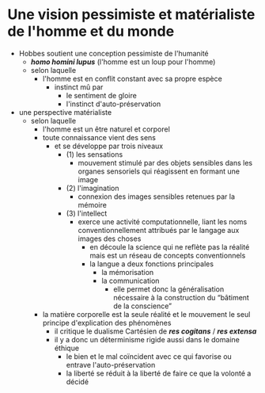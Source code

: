 # Une vision pessimiste et matérialiste de l'homme et du monde

- Hobbes soutient une conception pessimiste de l'humanité
  - ***homo homini lupus*** (l'homme est un loup pour l'homme)
  - selon laquelle
    - l'homme est en conflit constant avec sa propre espèce
      - instinct mû par
        - le sentiment de gloire
        - l'instinct d'auto-préservation
- une perspective matérialiste
  - selon laquelle
    - l'homme est un être naturel et corporel
    - toute connaissance vient des sens
      - et se développe par trois niveaux
        - (1) les sensations
          - mouvement stimulé par des objets sensibles dans les organes sensoriels qui réagissent en formant une image
        - (2) l'imagination
          - connexion des images sensibles retenues par la mémoire
        - (3) l'intellect
          - exerce une activité computationnelle, liant les noms conventionnellement attribués par le langage aux images des choses
            - en découle la science qui ne reflète pas la réalité mais est un réseau de concepts conventionnels
            - la langue a deux fonctions principales
              - la mémorisation
              - la communication
                - elle permet donc la généralisation nécessaire à la construction du “bâtiment de la conscience”
    - la matière corporelle est la seule réalité et le mouvement le seul principe d'explication des phénomènes
      - il critique le dualisme Cartésien de ***res cogitans*** / ***res extensa***
      - il y a donc un déterminisme rigide aussi dans le domaine éthique
        - le bien et le mal coïncident avec ce qui favorise ou entrave l'auto-préservation
        - la liberté se réduit à la liberté de faire ce que la volonté a décidé

